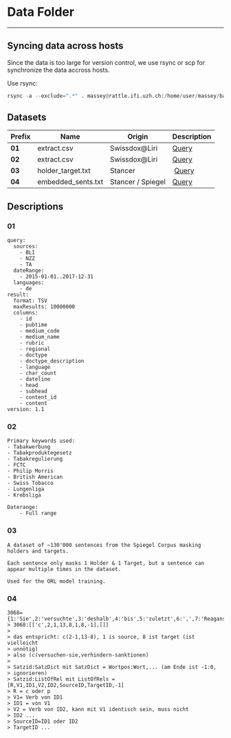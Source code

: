 # Data Folder
------

## Syncing data across hosts

Since the data is too large for version control, we use rsync or scp for synchronize the data accross hosts.

Use rsync:

```python
rsync -a --exclude=".*" . massey@rattle.ifi.uzh.ch:/home/user/massey/ba_thesis/etl
```

## Datasets


| Prefix | Name | Origin | Description
|---|---|---|---|
| **01** | extract.csv | Swissdox@Liri | [Query](#01)
| **02** | extract.csv | Swissdox@Liri | [Query](#02)
| **03** | holder_target.txt | Stancer | [Query](#03)
| **04** | embedded_sents.txt | Stancer / Spiegel| [Query](#04)


## Descriptions

### 01
```
query:
  sources:
    - BLI
    - NZZ
    - TA
  dateRange:
    - 2015-01-01..2017-12-31
  languages:
    - de
result:
  format: TSV
  maxResults: 10000000
  columns:
    - id
    - pubtime
    - medium_code
    - medium_name
    - rubric
    - regional
    - doctype
    - doctype_description
    - language
    - char_count
    - dateline
    - head
    - subhead
    - content_id
    - content
version: 1.1
```

### 02
```
Primary keywords used:
- Tabakwerbung
- Tabakproduktegesetz
- Tabakregulierung
- FCTC
- Philip Morris
- British American
- Swiss Tobacco
- Lungenliga
- Krebsliga

Daterange:
    - Full range
```

### 03
```
A dataset of ~130'000 sentences from the Spiegel Corpus masking holders and targets.

Each sentence only masks 1 Holder & 1 Target, but a sentence can appear multiple times in the dataset.

Used for the ORL model training.
```

### 04
```
3068={1:'Sie',2:'versuchte',3:'deshalb',4:'bis',5:'zuletzt',6:',',7:'Reagans',8:'Sanktionen',9:'gegen',10:'die',11:'Pipeline',12:'zu',13:'verhindern',-1:0}
> 3068:[['c',2,1,13,8,1,8,-1],[]]
>
> das entspricht: c(2-1,13-8), 1 is source, 8 ist target (ist vielleicht
> unnötig)
> also (c(versuchen-sie,verhindern-sanktionen)
>
> Satzid:SatzDict mit SatzDict = Wortpos:Wort,... (am Ende ist -1:0,
> ignorieren)
> Satzid:ListOfRel mit ListOfRels = [R,V1,ID1,V2,ID2,SourceID,TargetID,-1]
> R = c oder p
> V1= Verb von ID1
> ID1 = von V1
> V2 = Verb von ID2, kann mit V1 identisch sein, muss nicht
> ID2 ...
> SourceID=ID1 oder ID2
> TargetID ...
```